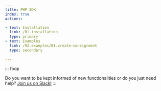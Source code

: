 ```yaml
---
title: PHP SDK
index: true
actions:

- text: Installation
  link: /01.installation
  type: primary
- text: Examples
  link: /02.examples/01.create-consignment
  type: secondary

---
```


::: foop

Do you want to be kept informed of new functionalities or do you just need
help? [Join us on Slack!](https://join.slack.com/t/myparcel-dev/shared_invite/enQtNDkyNTg3NzA1MjM4LTM0Y2IzNmZlY2NkOWFlNTIyODY5YjFmNGQyYzZjYmQzMzliNDBjYzBkOGMwYzA0ZDYzNmM1NzAzNDY1ZjEzOTM)
:::

